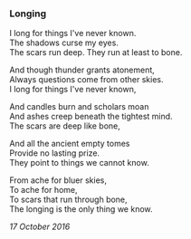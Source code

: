 ### Longing

I long for things I've never known.\
The shadows curse my eyes.\
The scars run deep. They run at least to bone.

And though thunder grants atonement,\
Always questions come from other skies.\
I long for things I've never known,

And candles burn and scholars moan\
And ashes creep beneath the tightest mind.\
The scars are deep like bone,

And all the ancient empty tomes\
Provide no lasting prize.\
They point to things we cannot know.

From ache for bluer skies,\
To ache for home,\
To scars that run through bone,\
The longing is the only thing we know.

*17 October 2016*
